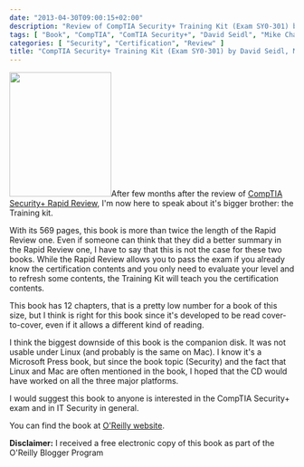 ```yaml
---
date: "2013-04-30T09:00:15+02:00"
description: "Review of CompTIA Security+ Training Kit (Exam SY0-301) by David Seidl, Mike Chapple, James Michael Stewart (Microsoft Press)"
tags: [ "Book", "CompTIA", "ComTIA Security+", "David Seidl", "Mike Chapple", "James Michael Stewart", "Microsoft Press", "SY0-301" ]
categories: [ "Security", "Certification", "Review" ]
title: "CompTIA Security+ Training Kit (Exam SY0-301) by David Seidl, Mike Chapple, James Michael Stewart (Microsoft Press)"
---
```

<img class="alignleft" alt="" src="http://akamaicovers.oreilly.com/images/9780735664265/cat.gif" width="180" height="220" />After few months after the review of <a href="http://fabiolocati.com/2013/01/comptia-security-rapid-review-exam-sy0-301-by-michael-gregg-microsoft-press/">CompTIA Security+ Rapid Review</a>, I'm now here to speak about it's bigger brother: the Training kit.

With its 569 pages, this book is more than twice the length of the Rapid Review one. Even if someone can think that they did a better summary in the Rapid Review one, I have to say that this is not the case for these two books. While the Rapid Review allows you to pass the exam if you already know the certification contents and you only need to evaluate your level and to refresh some contents, the Training Kit will teach you the certification contents.

This book has 12 chapters, that is a pretty low number for a book of this size, but I think is right for this book since it's developed to be read cover-to-cover, even if it allows a different kind of reading.

I think the biggest downside of this book is the companion disk. It was not usable under Linux (and probably is the same on Mac). I know it's a Microsoft Press book, but since the book topic (Security) and the fact that Linux and Mac are often mentioned in the book, I hoped that the CD would have worked on all the three major platforms.

I would suggest this book to anyone is interested in the CompTIA Security+ exam and in IT Security in general.

You can find the book at <a href="http://shop.oreilly.com/product/0790145339676.do">O'Reilly website</a>.

**Disclaimer:** I received a free electronic copy of this book as part of the O'Reilly Blogger Program

